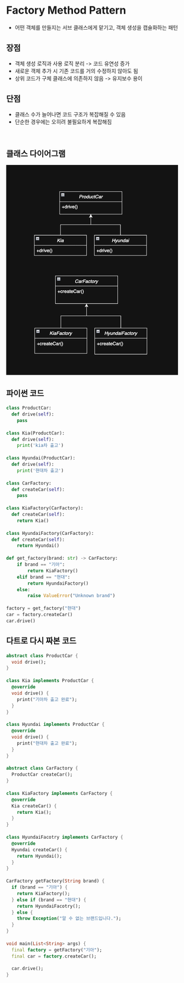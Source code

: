 # Factory Method Pattern

- 어떤 객체를 만들지는 서브 클래스에게 맡기고, 객체 생성을 캡슐화하는 패턴

## 장점

- 객체 생성 로직과 사용 로직 분리 -> 코드 유연성 증가
- 새로운 객체 추가 시 기존 코드를 거의 수정하지 않아도 됨
- 상위 코드가 구체 클래스에 의존하지 않음 -> 유지보수 용이

## 단점

- 클래스 수가 늘어나면 코드 구조가 복잡해질 수 있음
- 단순한 경우에는 오히려 불필요하게 복잡해짐

<br>

## 클래스 다이어그램

![img](/img/factory.png)

## 파이썬 코드

```py
class ProductCar:
  def drive(self):
    pass

class Kia(ProductCar):
  def drive(self):
    print('kia차 출고')

class Hyundai(ProductCar):
  def drive(self):
    print('현대차 출고')

class CarFactory:
  def createCar(self):
    pass

class KiaFactory(CarFactory):
  def createCar(self):
    return Kia()

class HyundaiFactory(CarFactory):
  def createCar(self):
    return Hyundai()

def get_factory(brand: str) -> CarFactory:
    if brand == "기아":
        return KiaFactory()
    elif brand == "현대":
        return HyundaiFactory()
    else:
        raise ValueError("Unknown brand")

factory = get_factory("현대")
car = factory.createCar()
car.drive()
```

## 다트로 다시 짜본 코드

```dart
abstract class ProductCar {
  void drive();
}

class Kia implements ProductCar {
  @override
  void drive() {
    print("기아차 출고 완료");
  }
}

class Hyundai implements ProductCar {
  @override
  void drive() {
    print("현대차 출고 완료");
  }
}

abstract class CarFactory {
  ProductCar createCar();
}

class KiaFactory implements CarFactory {
  @override
  Kia createCar() {
    return Kia();
  }
}

class HyundaiFacotry implements CarFactory {
  @override
  Hyundai createCar() {
    return Hyundai();
  }
}

CarFactory getFactory(String brand) {
  if (brand == "기아") {
    return KiaFactory();
  } else if (brand == "현대") {
    return HyundaiFacotry();
  } else {
    throw Exception("알 수 없는 브랜드입니다.");
  }
}

void main(List<String> args) {
  final factory = getFactory("기아");
  final car = factory.createCar();

  car.drive();
}
```
